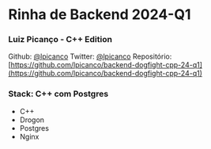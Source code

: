 # Rinha de Backend 2024-Q1

### Luiz Picanço - C++ Edition

Github: [@lpicanco](https://github.com/lpicanco)
Twitter: [@lpicanco](https://twitter.com/lpicanco)
Repositório: [https://github.com/lpicanco/backend-dogfight-cpp-24-q1](https://github.com/lpicanco/backend-dogfight-cpp-24-q1)

### Stack: C++ com Postgres
- C++
- Drogon
- Postgres
- Nginx
